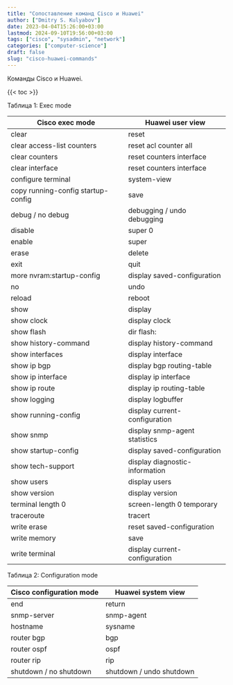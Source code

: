 ```yaml
---
title: "Сопоставление команд Cisco и Huawei"
author: ["Dmitry S. Kulyabov"]
date: 2023-04-04T15:26:00+03:00
lastmod: 2024-09-10T19:56:00+03:00
tags: ["cisco", "sysadmin", "network"]
categories: ["computer-science"]
draft: false
slug: "cisco-huawei-commands"
---
```


Команды Cisco и Huawei.

<!--more-->

{{< toc >}}

<div class="table-caption">
  <span class="table-number">&#1058;&#1072;&#1073;&#1083;&#1080;&#1094;&#1072; 1:</span>
  Exec mode
</div>

| Cisco exec mode                    | Huawei user view               |
|------------------------------------|--------------------------------|
| clear                              | reset                          |
| clear access-list counters         | reset acl counter all          |
| clear counters                     | reset counters interface       |
| clear interface                    | reset counters interface       |
| configure terminal                 | system-view                    |
| copy running-config startup-config | save                           |
| debug / no debug                   | debugging / undo debugging     |
| disable                            | super 0                        |
| enable                             | super                          |
| erase                              | delete                         |
| exit                               | quit                           |
| more nvram:startup-config          | display saved-configuration    |
| no                                 | undo                           |
| reload                             | reboot                         |
| show                               | display                        |
| show clock                         | display clock                  |
| show flash                         | dir flash:                     |
| show history-command               | display history-command        |
| show interfaces                    | display interface              |
| show ip bgp                        | display bgp routing-table      |
| show ip interface                  | display ip interface           |
| show ip route                      | display ip routing-table       |
| show logging                       | display logbuffer              |
| show running-config                | display current-configuration  |
| show snmp                          | display snmp-agent statistics  |
| show startup-config                | display saved-configuration    |
| show tech-support                  | display diagnostic-information |
| show users                         | display users                  |
| show version                       | display version                |
| terminal length 0                  | screen-length 0 temporary      |
| traceroute                         | tracert                        |
| write erase                        | reset saved-configuration      |
| write memory                       | save                           |
| write terminal                     | display current-configuration  |

<div class="table-caption">
  <span class="table-number">&#1058;&#1072;&#1073;&#1083;&#1080;&#1094;&#1072; 2:</span>
  Configuration mode
</div>

| Cisco configuration mode | Huawei system view       |
|--------------------------|--------------------------|
| end                      | return                   |
| snmp-server              | snmp-agent               |
| hostname                 | sysname                  |
| router bgp               | bgp                      |
| router ospf              | ospf                     |
| router rip               | rip                      |
| shutdown / no shutdown   | shutdown / undo shutdown |
